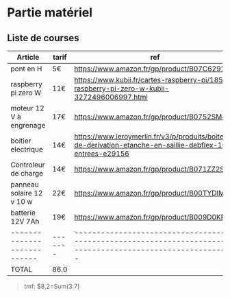 # Partie matériel

## Liste de courses

| Article                   | tarif | ref                                                                                                         |
|---------------------------|-------|-------------------------------------------------------------------------------------------------------------|
| pont en H                 | 5€    | <https://www.amazon.fr/gp/product/B07C62916H>                                                               |
| raspberry pi zero W       | 11€   | <https://www.kubii.fr/cartes-raspberry-pi/1851-raspberry-pi-zero-w-kubii-3272496006997.html>                |
| moteur 12 V à engrenage   | 17€   | <https://www.amazon.fr/gp/product/B0752SM4XG>                                                               |
| boitier electrique        | 14€   | <https://www.leroymerlin.fr/v3/p/produits/boite-de-derivation-etanche-en-saillie-debflex-10-entrees-e29156> |
| Controleur de charge      | 14€   | <https://www.amazon.fr/gp/product/B071ZZ2S84>                                                               |
| panneau solaire 12 v 10 w | 22€   | <https://www.amazon.fr/gp/product/B00TYDIMJU>                                                               |
| batterie 12V 7Ah          | 19€   | <https://www.amazon.fr/gp/product/B009D0KFOO>                                                               |
|---------------------------|-------|-------------------------------------------------------------------------------------------------------------|
| TOTAL                     | 86.0  |                                                                                                             |
>  tmf: $8,2=Sum(3:7)
